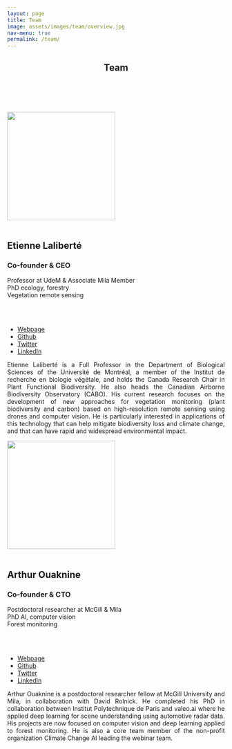 ```yaml
---
layout: page
title: Team
image: assets/images/team/overview.jpg
nav-menu: true
permalink: /team/
---
```


<!-- Main -->
<div id="main" class="alt">

<!-- One -->
<section id="one">
	<div class="inner">
		<header class="major">
			<h1>Team</h1>
		</header>


<br>
<br>



<div class="row">
<div class="6u 12u$(small)">
<div class="circular_image"> <img class="center" width="250" src="{% link assets/images/team/etienne_laliberte_4000.jpg %}" alt="" /> </div>
<br>

<div class="align-center">
<h2>Etienne Laliberté</h2>
<h3>Co-founder & CEO</h3>
Professor at UdeM & Associate Mila Member
<br>
PhD ecology, forestry
<br>
Vegetation remote sensing

<br><br>
<ul class="icons">
    <li><a href="https://irbv.umontreal.ca/le-personnel/etienne-laliberte/?lang=en" class="icon alt fa-globe"><span class="label">Webpage</span></a></li>
    <li><a href="https://scholar.google.com/citations?hl=en&user=FsJbyNEAAAAJ&view_op=list_works&sortby=pubdate" class="icon alt fa-graduation-cap"><span class="label">Github</span></a></li>
    <li><a href="https://twitter.com/etnlalib" class="icon alt fa-twitter"><span class="label">Twitter</span></a></li>
    <li><a href="https://www.linkedin.com/in/elaliberte" class="icon alt fa-linkedin"><span class="label">LinkedIn</span></a></li>
</ul>

<p align="justify">
Etienne Laliberté is a Full Professor in the Department of Biological Sciences of the Université de Montréal, a member of the Institut de recherche en biologie végétale, and holds the Canada Research Chair in Plant Functional Biodiversity. He also heads the Canadian Airborne Biodiversity Observatory (CABO). His current research focuses on the development of new approaches for vegetation monitoring (plant biodiversity and carbon) based on high-resolution remote sensing using drones and computer vision. He is particularly interested in applications of this technology that can help mitigate biodiversity loss and climate change, and that can have rapid and widespread environmental impact.
</p>

</div>
</div>

<div class="6u 12u$(small)">
<div class="circular_image"> <img class="center" width="250" src="{% link assets/images/team/arthur_ouaknine_600.jpg %}" alt="" /> </div>

<br>

<div class="align-center">
<h2>Arthur Ouaknine</h2>
<h3>Co-founder & CTO</h3>

Postdoctoral researcher at McGill & Mila
<br>
PhD Al, computer vision
<br>
Forest monitoring

<br><br>
<ul class="icons">
    <li><a href="https://arthurouaknine.github.io/" class="icon alt fa-globe"><span class="label">Webpage</span></a></li>
    <li><a href="https://scholar.google.com/citations?user=OCT3E9wAAAAJ&hl=en" class="icon alt fa-graduation-cap"><span class="label">Github</span></a></li>
    <li><a href="https://twitter.com/ArthurOuaknine" class="icon alt fa-twitter"><span class="label">Twitter</span></a></li>
    <li><a href="https://www.linkedin.com/in/arthur-ouaknine" class="icon alt fa-linkedin"><span class="label">LinkedIn</span></a></li>
</ul>

<p align="justify">
Arthur Ouaknine is a postdoctoral researcher fellow at McGill University and Mila, in collaboration with David Rolnick.  He completed his PhD in collaboration between Institut Polytechnique de Paris and valeo.ai where he applied deep learning for scene understanding using automotive radar data. His projects are now focused on computer vision and deep learning applied to forest monitoring. He is also a core team member of the non-profit organization Climate Change AI leading the webinar team.
</p>

</div>
</div>
</div>


